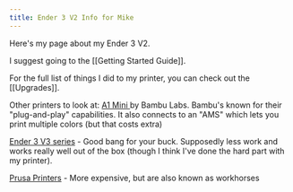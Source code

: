 ```yaml
---
title: Ender 3 V2 Info for Mike
---
```


Here's my page about my Ender 3 V2.

I suggest going to the [[Getting Started Guide]].

For the full list of things I did to my printer, you can check out the [[Upgrades]].

Other printers to look at:
[A1 Mini ](https://us.store.bambulab.com/products/a1-mini) by Bambu Labs. Bambu's known for their "plug-and-play" capabilities. It also connects to an "AMS" which lets you print multiple colors (but that costs extra)

[Ender 3 V3 series](https://store.creality.com/collections/ender-series-3d-printer?spm=..product_fafd7f3c-344b-4298-b2dd-7e2a361430ad.breadcrumbs_1.1&spm_prev=..product_accf228c-979f-450e-90b4-4d88e008979f.nav_link_store_1.1) - Good bang for your buck. Supposedly less work and works really well out of the box (though I think I've done the hard part with my printer).

[Prusa Printers](https://www.prusa3d.com/category/3d-printers/) - More expensive, but are also known as workhorses
